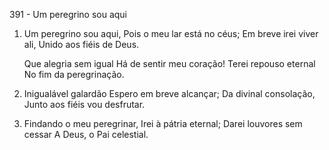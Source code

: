 391 - Um peregrino sou aqui

1. Um peregrino sou aqui,
   Pois o meu lar está no céus;
   Em breve irei viver ali,
   Unido aos fiéis de Deus.

   Que alegria sem igual
   Há de sentir meu coração!
   Terei repouso eternal
   No fim da peregrinação.

2. Inigualável galardão
   Espero em breve alcançar;
   Da divinal consolação,
   Junto aos fiéis vou desfrutar.

3. Findando o meu peregrinar,
   Irei à pátria eternal;
   Darei louvores sem cessar
   A Deus, o Pai celestial.
